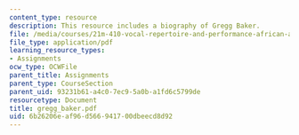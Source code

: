 ```yaml
---
content_type: resource
description: This resource includes a biography of Gregg Baker.
file: /media/courses/21m-410-vocal-repertoire-and-performance-african-american-composers-spring-2005/6b26206eaf96d566941700dbeecd8d92_gregg_baker.pdf
file_type: application/pdf
learning_resource_types:
- Assignments
ocw_type: OCWFile
parent_title: Assignments
parent_type: CourseSection
parent_uid: 93231b61-a4c0-7ec9-5a0b-a1fd6c5799de
resourcetype: Document
title: gregg_baker.pdf
uid: 6b26206e-af96-d566-9417-00dbeecd8d92
---
```

